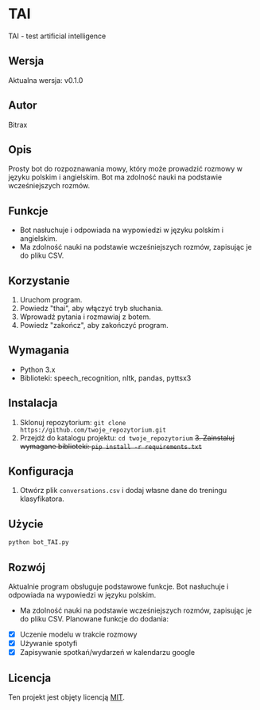 # TAI
TAI - test artificial intelligence

## Wersja
Aktualna wersja: v0.1.0

## Autor
Bitrax

## Opis
Prosty bot do rozpoznawania mowy, który może prowadzić rozmowy w języku polskim i angielskim. Bot ma zdolność nauki na podstawie wcześniejszych rozmów.


## Funkcje
- Bot nasłuchuje i odpowiada na wypowiedzi w języku polskim i angielskim.
- Ma zdolność nauki na podstawie wcześniejszych rozmów, zapisując je do pliku CSV.

## Korzystanie
1. Uruchom program.
2. Powiedz "thai", aby włączyć tryb słuchania.
3. Wprowadź pytania i rozmawiaj z botem.
4. Powiedz "zakończ", aby zakończyć program.

## Wymagania
- Python 3.x
- Biblioteki: speech_recognition, nltk, pandas, pyttsx3

## Instalacja
1. Sklonuj repozytorium: `git clone https://github.com/twoje_repozytorium.git`
2. Przejdź do katalogu projektu: `cd twoje_repozytorium`
~~3. Zainstaluj wymagane biblioteki: `pip install -r requirements.txt`~~

## Konfiguracja
1. Otwórz plik `conversations.csv` i dodaj własne dane do treningu klasyfikatora.

## Użycie
```bash
python bot_TAI.py
```
## Rozwój
Aktualnie program obsługuje podstawowe funkcje. Bot nasłuchuje i odpowiada na wypowiedzi w języku polskim.
- Ma zdolność nauki na podstawie wcześniejszych rozmów, zapisując je do pliku CSV. Planowane funkcje do dodania:

- [x] Uczenie modelu w trakcie rozmowy
- [x] Używanie spotyfi
- [x] Zapisywanie spotkań/wydarzeń w kalendarzu google

## Licencja
Ten projekt jest objęty licencją [MIT](LICENSE).

